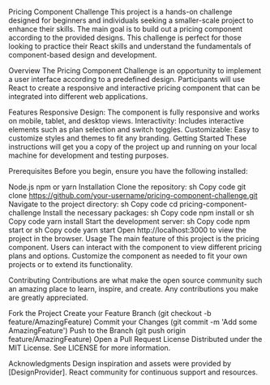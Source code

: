 Pricing Component Challenge
This project is a hands-on challenge designed for beginners and individuals seeking a smaller-scale project to enhance their skills. The main goal is to build out a pricing component according to the provided designs. This challenge is perfect for those looking to practice their React skills and understand the fundamentals of component-based design and development.

Overview
The Pricing Component Challenge is an opportunity to implement a user interface according to a predefined design. Participants will use React to create a responsive and interactive pricing component that can be integrated into different web applications.

Features
Responsive Design: The component is fully responsive and works on mobile, tablet, and desktop views.
Interactivity: Includes interactive elements such as plan selection and switch toggles.
Customizable: Easy to customize styles and themes to fit any branding.
Getting Started
These instructions will get you a copy of the project up and running on your local machine for development and testing purposes.

Prerequisites
Before you begin, ensure you have the following installed:

Node.js
npm or yarn
Installation
Clone the repository:
sh
Copy code
git clone https://github.com/your-username/pricing-component-challenge.git
Navigate to the project directory:
sh
Copy code
cd pricing-component-challenge
Install the necessary packages:
sh
Copy code
npm install
or
sh
Copy code
yarn install
Start the development server:
sh
Copy code
npm start
or
sh
Copy code
yarn start
Open http://localhost:3000 to view the project in the browser.
Usage
The main feature of this project is the pricing component. Users can interact with the component to view different pricing plans and options. Customize the component as needed to fit your own projects or to extend its functionality.

Contributing
Contributions are what make the open source community such an amazing place to learn, inspire, and create. Any contributions you make are greatly appreciated.

Fork the Project
Create your Feature Branch (git checkout -b feature/AmazingFeature)
Commit your Changes (git commit -m 'Add some AmazingFeature')
Push to the Branch (git push origin feature/AmazingFeature)
Open a Pull Request
License
Distributed under the MIT License. See LICENSE for more information.

Acknowledgments
Design inspiration and assets were provided by [DesignProvider].
React community for continuous support and resources.
